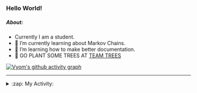 ### Hello World!

##### About:
- Currently I am a student.
- 🌱 I’m currently learning about Markov Chains.
- 🌱 I’m learning how to make better documentation.
- 🌱 GO PLANT SOME TREES AT [TEAM TREES](https://teamtrees.org/)

[![Vyom's github activity graph](https://activity-graph.herokuapp.com/graph?username=Vyvy-vi)](https://github.com/ashutosh00710/github-readme-activity-graph)

---
<details>
  <summary>:zap: My Activity:</summary>
  
<!--START_SECTION:waka-->
![Code Time](http://img.shields.io/badge/Code%20Time-807%20hrs%2018%20mins-blue)

**I'm a Night 🦉** 

```text
🌞 Morning    74 commits     ██░░░░░░░░░░░░░░░░░░░░░░░   8.97% 
🌆 Daytime    199 commits    ██████░░░░░░░░░░░░░░░░░░░   24.12% 
🌃 Evening    283 commits    ████████░░░░░░░░░░░░░░░░░   34.3% 
🌙 Night      269 commits    ████████░░░░░░░░░░░░░░░░░   32.61%

```
📅 **I'm Most Productive on Sunday** 

```text
Monday       82 commits     ██░░░░░░░░░░░░░░░░░░░░░░░   9.94% 
Tuesday      138 commits    ████░░░░░░░░░░░░░░░░░░░░░   16.73% 
Wednesday    124 commits    ███░░░░░░░░░░░░░░░░░░░░░░   15.03% 
Thursday     111 commits    ███░░░░░░░░░░░░░░░░░░░░░░   13.45% 
Friday       107 commits    ███░░░░░░░░░░░░░░░░░░░░░░   12.97% 
Saturday     88 commits     ██░░░░░░░░░░░░░░░░░░░░░░░   10.67% 
Sunday       175 commits    █████░░░░░░░░░░░░░░░░░░░░   21.21%

```


📊 **This Week I Spent My Time On** 

```text
🔥 Editors: 
VS Code                  7 hrs 8 mins        ███████████████████████░░   91.75% 
Vim                      38 mins             ██░░░░░░░░░░░░░░░░░░░░░░░   8.25%

🐱‍💻 Projects: 
praise                   7 hrs 33 mins       ████████████████████████░   97.1% 
praise_backend_js        7 mins              ░░░░░░░░░░░░░░░░░░░░░░░░░   1.58% 
Unknown Project          5 mins              ░░░░░░░░░░░░░░░░░░░░░░░░░   1.1% 
discord-bot              0 secs              ░░░░░░░░░░░░░░░░░░░░░░░░░   0.21%

```


 Last Updated on 06/06/2022 13:16:29 UTC
<!--END_SECTION:waka-->
</details>
